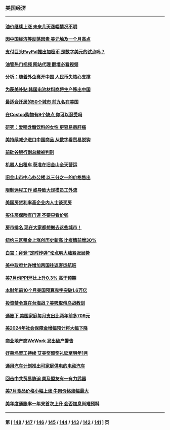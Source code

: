 ### 美国经济
---
#### [油价继续上涨 未来几天涨幅情况不明](../../pages/ncid1078158/n14054007.md?08151245) 
#### [因中国经济等动荡因素 美元触及一个月高点](../../pages/ncid1078158/n14053923.md?08151245) 
#### [支付巨头PayPal推出加密币 是数字美元的试点吗？](../../pages/ncid1078158/n14053493.md?08151245) 
#### [油管热门视频 网站代理 翻墙必看视频](http://138.2.39.72:81/youtube.html?epic-marker?08151245)
#### [分析：随着外企离开中国 人民币失核心支撑](../../pages/ncid1078158/n14053433.md?08151245) 
#### [为获美补贴 韩国电池材料商将生产移出中国](../../pages/ncid1078158/n14053342.md?08151245) 
#### [最适合迁居的50个城市 前九名在美国](../../pages/ncid1078158/n14046203.md?08151245) 
#### [在Costco购物有9个缺点 你可以忍受吗](../../pages/ncid1078158/n14048734.md?08151245) 
#### [研究：爱喝含糖饮料的女性 更容易患肝癌](../../pages/ncid1078158/n14053149.md?08151245) 
#### [美持续减少进口中国商品 从数字看贸易脱钩](../../pages/ncid1078158/n14052943.md?08151245) 
#### [前硅谷银行副总裁被判刑](../../pages/ncid1078158/n14052942.md?08151245) 
#### [机器人出租车 获准在旧金山全天营运](../../pages/ncid1078158/n14052827.md?08151245) 
#### [旧金山市中心办公楼 以三分之一的价格售出](../../pages/ncid1078158/n14052796.md?08151245) 
#### [限制远程工作 或导致大规模员工外流](../../pages/ncid1078158/n14052788.md?08151245) 
#### [美国房贷利率高企业内人士谈买房](../../pages/ncid1078158/n14052779.md?08151245) 
#### [买住房保险有门道 不要只看价钱](../../pages/ncid1078158/n14052777.md?08151245) 
#### [房市排名 现在大家都想搬去这些城市！](../../pages/ncid1078158/n14052750.md?08151245) 
#### [纽约三区租金上涨创历史新高 比疫情前增30%](../../pages/ncid1078158/n14052669.md?08151245) 
#### [白宫：拜登“定时炸弹”论点明大陆紧张局势](../../pages/ncid1078158/n14052605.md?08151245) 
#### [美中政府允许增加两国往返客运航班](../../pages/ncid1078158/n14052589.md?08151245) 
#### [美7月份PPI环比上升0.3% 高于预期](../../pages/ncid1078158/n14052542.md?08151245) 
#### [本财年前10个月美国预算赤字突破1.6万亿](../../pages/ncid1078158/n14052557.md?08151245) 
#### [投资禁令意在台海战？美吸取俄乌战教训](../../pages/ncid1078158/n14052520.md?08151245) 
#### [通胀下 美国家庭每月支出比两年前多709元](../../pages/ncid1078158/n14052575.md?08151245) 
#### [美2024年社会保障金增幅预计将大幅下降](../../pages/ncid1078158/n14052483.md?08151245) 
#### [商业地产商WeWork 发出破产警告](../../pages/ncid1078158/n14052145.md?08151245) 
#### [好莱坞罢工持续 艾美奖颁奖礼延至明年1月](../../pages/ncid1078158/n14051855.md?08151245) 
#### [通用汽车计划推出可家庭供电的电动汽车](../../pages/ncid1078158/n14051842.md?08151245) 
#### [回击中共贸易胁迫 美及盟友有一有力武器](../../pages/ncid1078158/n14051824.md?08151245) 
#### [美7月食品价格小幅上涨 牛肉价格涨幅最大](../../pages/ncid1078158/n14051862.md?08151245) 
#### [美年度通胀率一年来首次上升 会否加息尚难预料](../../pages/ncid1078158/n14051742.md?08151245) 

---
#### 第 [ [148](./148.md?08151245) / [147](./147.md?08151245) / [146](./146.md?08151245) / [145](./145.md?08151245) / [144](./144.md?08151245) / [143](./143.md?08151245) / [142](./142.md?08151245) / [141](./141.md?08151245) ] 页
